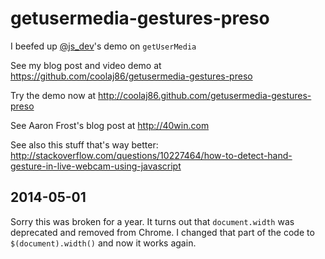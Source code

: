 getusermedia-gestures-preso
===========================

I beefed up [@js_dev](https://twitter.com/js_dev)'s demo on `getUserMedia`

See my blog post and video demo at <https://github.com/coolaj86/getusermedia-gestures-preso>

Try the demo now at <http://coolaj86.github.com/getusermedia-gestures-preso>

See Aaron Frost's blog post at <http://40win.com>

See also this stuff that's way better: http://stackoverflow.com/questions/10227464/how-to-detect-hand-gesture-in-live-webcam-using-javascript

2014-05-01
---

Sorry this was broken for a year. It turns out that `document.width`
was deprecated and removed from Chrome. I changed that part of the code
to `$(document).width()` and now it works again.
